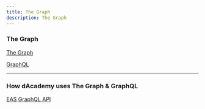 ```yaml
---
title: The Graph
description: The Graph
---
```


### The Graph

[The Graph](https://thegraph.com/docs)

[GraphQL](https://graphql.org/learn/)

---

### How dAcademy uses The Graph & GraphQL

[EAS GraphQL API](https://docs.attest.org/docs/developer-tools/api)